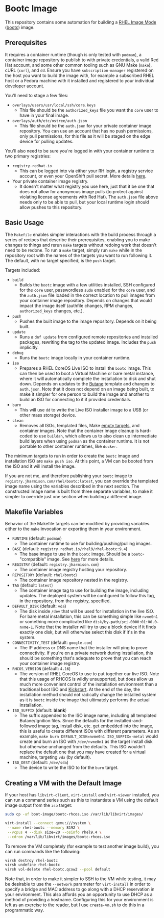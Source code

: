Bootc Image
=========

This repository contains some automation for building a
[RHEL Image Mode](https://docs.redhat.com/en/documentation/red_hat_enterprise_linux/9/html/using_image_mode_for_rhel_to_build_deploy_and_manage_operating_systems/index)
([bootc](https://centos.github.io/centos-bootc/)) image.

Prerequisites
-------------

It requires a container runtime (though is only tested with `podman`),
a container image repository to publish to with private credentials,
a valid Red Hat account, and some other common tooling such as GNU Make
(`make`), cURL (`curl`), and `dd`. Ensure you have `subscription-manager`
registered on the host you want to build the image with, for example a
subscribed RHEL host or a Fedora machine with it installed and registered to
your individual developer account.

You'll need to stage a few files:

- `overlays/users/usr/local/ssh/core.keys`
  - This file should be the `authorized_keys` file you want the `core` user to
    have in your final image.
- `overlays/auth/etc/ostree/auth.json`
  - This file should be the `auth.json` for your private container image repository.
    You can use an account that has no push permissions, only pull permissions,
    for this file as it will be staged on the edge device for pulling updates.

You'll also need to be sure you're logged in with your container runtime to two
primary registries:

- `registry.redhat.io`
  - This can be logged into via either your RH login, a registry service
    account, or even your OpenShift pull secret.
    More details [here](https://access.redhat.com/RegistryAuthentication).
- Your private container image registry.
  - It doesn't matter what registry you use here, just that it be one that does
    not allow for anonymous image pulls (to protect against violating license
    agreements with Red Hat). The `auth.json` file above needs only to be able
    to pull, but your local runtime login should allow pushes to this repository.

Basic Usage
-----------

The `Makefile` enables simpler interactions with the build process through a
series of recipes that describe their prerequisites, enabling you to make
changes to things and rerun `make` targets without redoing work that doesn't
need to be redone. To run a `make` target, simply run `make` while in the
repository root with the names of the targets you want to run following it. The
default, with no target specified, is the `push` target.

Targets included:

- `build`
  - Builds the `bootc` image with a few utilities installed, SSH configured for
    the `core` user, passwordless `sudo` enabled for the `core` user, and the
    `auth.json` file loaded in the correct location to pull images from your
    container image repository. Depends on changes that would impact the image
    itself (authfile changes, RPM changes, `authorized_keys` changes, etc.).
- `push`
  - Pushes the built image to the image repository. Depends on it being built.
- `update`
  - Runs a `dnf update` from configured remote repositories and installed
    packages, rewriting the tag to the updated image. Includes the `push` implicitly.
- `debug`
  - Runs the `bootc` image locally in your container runtime.
- `iso`
  - Prepares a RHEL CoreOS Live ISO to install the `bootc` image. This can then
    be used to boot a Virtual Machine or bare metal instance, where it will
    automatically complete the installation to disk and shut down. Depends on
    updates to the [Butane](https://coreos.github.io/butane/) template and
    changes to `auth.json`. Note that it does not depend on an image being built,
    to make it simpler for one person to build the image and another to build an
    ISO for connecting to it if provided credentials.
- `burn`
  - This will use `dd` to write the Live ISO installer image to a USB (or other
    mass storage) device.
- `clean`
  - Removes all ISOs, templated files, Make
    [empty targets](https://www.gnu.org/software/make/manual/html_node/Empty-Targets.html),
    and container images. Note that the container image cleanup is hard-coded to
    use `buildah`, which allows us to also clean up intermediate build layers
    when using `podman` as the container runtime. It is not portable to other
    container runtimes, like `docker`.

The minimum targets to run in order to create the `bootc` image and installation
ISO are `make push iso`. At this point, a VM can be booted from the ISO and it
will install the image.

If you are not me, and therefore publishing your `bootc` image to
`registry.jharmison.com/rhel/bootc:latest`, you can override the templated
image name using the variables described in the next section. The constructed
image name is built from three separate variables, to make it simpler to
override just one section when building a different image.

Makefile Variables
------------------

Behavior of the Makefile targets can be modified by providing variables either to
the `make` invocation or exporting them in your environment.

- `RUNTIME` (default: `podman`)
  - The container runtime to use for building/pushing/pulling images.
- `BASE` (default: `registry.redhat.io/rhel9/rhel-bootc:9.4`)
  - The base image to use in the `bootc` image. Should be a `bootc`-"compatible"
    image. See [here](https://containers.github.io/bootc/bootc-images.html) for
    more details.
- `REGISTRY` (default: `registry.jharmison.com`)
  - The container image registry hosting your repository.
- `REPOSITORY` (default: `rhel/bootc`)
  - The container image repository nested in the registry.
- `TAG` (default: `latest`)
  - The container image tag to use for building the image, including updates.
    The deployed system will be configured to follow this tag, in the repository,
    from the registry, specified.
- `DEFAULT_DISK` (default: `vda`)
  - The disk inside `/dev` that will be used for installation in the live ISO.
    For bare metal installation, this can be something simple like `nvme0n1` or
    something more complicated like `disk/by-path/pci-0000:01:00.0-nvme-1`. Note
    that the installer will try to use a block device if it finds exactly one
    disk, but will otherwise select this disk if it's in the system.
- `CONNECTIVITY_TEST` (default: `google.com`)
  - The IP address or DNS name that the installer will ping to prove connectivity.
    If you're on a private network during installation, this should be something
    that's adequate to prove that you can reach your container image registry.
- `RHCOS_VERSION` (default: `4.16`)
  - The version of RHEL CoreOS to use to put together our live ISO. Note that
    this usage of RHCOS is wildly unsupported, but does allow us much more
    convenient control of the installation environment than a traditional boot
    ISO and
    [Kickstart](https://docs.redhat.com/en/documentation/red_hat_enterprise_linux/9/html/using_image_mode_for_rhel_to_build_deploy_and_manage_operating_systems/deploying-the-rhel-bootable-images_using-image-mode-for-rhel-to-build-deploy-and-manage-operating-systems).
    At the end of the day, the installation method should not radically change
    the installed system as it is `bootc` inside the image that ultimately
    performs the actual installation.
- `ISO_SUFFIX` (default: **blank**)
  - The suffix appended to the ISO image name, including all templated
    Butane/Ignition files. Since the defaults for the installed-and-followed
    image tag, install disk, etc. get embedded into the image, this is useful to
    create different ISOs with different parameters. As an example, `make burn
    DEFAULT_DISK=nvme0n1 ISO_SUFFIX=-metal` would create and burn an ISO with
    `/dev/nvme0n1` as the target install disk but otherwise unchanged from the
    defaults. This ISO wouldn't replace the default one that you may have created
    for a virtual machine, targeting `vda` (by default).
- `ISO_DEST` (default: `/dev/sda`)
  - The device to write the ISO to for the `burn` target.

Creating a VM with the Default Image
------------------------------------

If your host has `libvirt-client`, `virt-install` and `virt-viewer` installed,
you can run a command series such as this to instantiate a VM using the default
image output from the `iso` target:

```sh
sudo cp -uf boot-image/bootc-rhcos.iso /var/lib/libvirt/images/

virt-install --connect qemu:///system \
 --name rhel-bootc --memory 8192 \
 --vcpus 4 --disk size=20 --osinfo rhel9.4 \
 --cdrom /var/lib/libvirt/images/bootc-rhcos.iso
```

To remove the VM completely (for example to test another image build), you can
run commands like the following:

```sh
virsh destroy rhel-bootc
virsh undefine rhel-bootc
virsh vol-delete rhel-bootc.qcow2 --pool default
```

Note that, in order to make it simpler to SSH to the VM while testing, it may be
desirable to use the `--network` parameter for `virt-install` in order to specify
a bridge and MAC address to go along with a DHCP reservation in your environment.
This also affords you an opportunity to use DHCP as a method of providing a
hostname. Configuring this for your environment is left as an exercise to the
reader, but I use `create-vm.sh` to do this in a programmatic way.
